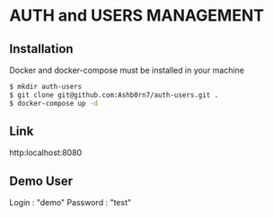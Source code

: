 # AUTH and USERS MANAGEMENT

## Installation

Docker and docker-compose must be installed in your machine

```sh
$ mkdir auth-users
$ git clone git@github.com:Ashb0rn7/auth-users.git .
$ docker-compose up -d
```

## Link

http:localhost:8080

## Demo User

Login : "demo" Password : "test"
